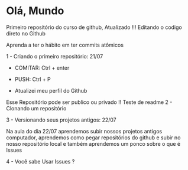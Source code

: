 # Olá, Mundo
Primeiro repositório do curso de github, Atualizado !!!
Editando o codigo direto no Github

Aprenda a ter o hábito em ter commits atômicos

1 - Criando o primeiro repositório: 21/07
- COMITAR: Ctrl + enter
- PUSH: Ctrl + P

- Atualizei meu perfil do Github

Esse Repositório pode ser publico ou privado !!
Teste de readme 
2 - Clonando um repositório

3 - Versionando seus projetos antigos: 22/07

Na aula do dia 22/07 aprendemos subir nossos projetos antigos computador, aprendemos como pegar repositórios do github e subir no  nosso repositório local e também aprendemos um ponco sobre o que é Issues

4 - Você sabe Usar Issues ?



